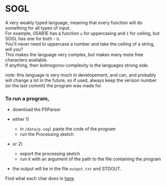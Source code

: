 # SOGL
A very weakly typed language, meaning that every function will do something for all types of input.  
For example, 05AB1E has a function `u` for uppercasing and `î` for ceiling, but SOGL has one for both - `U`.  
You'll never need to uppercase a number and take the ceiling of a string, will you?  
This makes the language very complex, but makes many more free characters available.  
If anything, then kolmogorov-complexity is the languages strong side.  

note: this language is very much in developement, and can, and probably will change a lot in the future, so if used, always keep the version number (or the last commit) the program was made for.

### To run a program, 

- download the P5Parser

- either 1)
  - in `/data/p.sogl` paste the code of the program
  - run the Processing sketch

- or 2)
  - export the processing sketch
  - run it with an argument of the path to the file containing the program
- the output will be in the file `output.txt` and STDOUT.

Find what each char does in [here](P5ParserV0_12/data/charDefs.txt).
